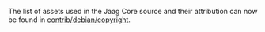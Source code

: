 The list of assets used in the Jaag Core source and their attribution can now be found in [contrib/debian/copyright](../contrib/debian/copyright).
